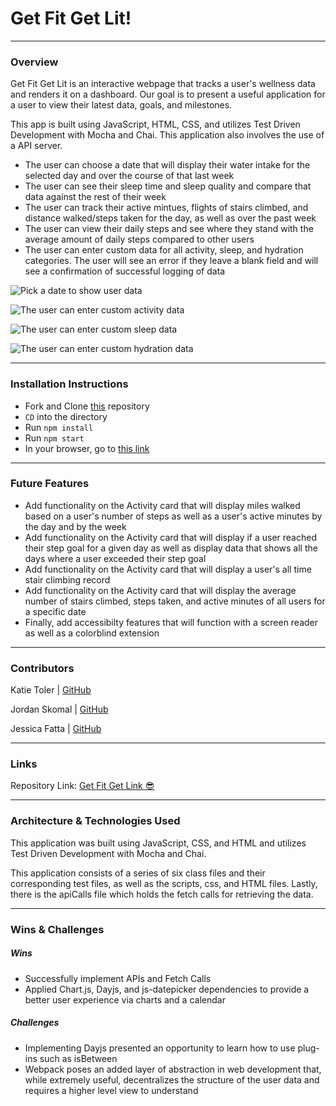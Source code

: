 # Get Fit Get Lit!
-------
### Overview

Get Fit Get Lit is an interactive webpage that tracks a user's wellness data and renders it on a dashboard. Our goal is to present a useful application for a user to view their latest data, goals, and milestones. 

This app is built using JavaScript, HTML, CSS, and utilizes Test Driven Development with Mocha and Chai. This application also involves the use of a API server.

- The user can choose a date that will display their water intake for the selected day and over the course of that last week
- The user can see their sleep time and sleep quality and compare that data against the rest of their week
- The user can track their active mintues, flights of stairs climbed, and distance walked/steps taken for the day, as well as over the past week
- The user can view their daily steps and see where they stand with the average amount of daily steps compared to other users 
- The user can enter custom data for all activity, sleep, and hydration categories. The user will see an error if they leave a blank field and will see a confirmation of successful logging of data

 
![Pick a date to show user data](https://media1.giphy.com/media/HhvitJgHADGc2lpa3z/giphy.gif)


![The user can enter custom activity data](https://media4.giphy.com/media/eRvyLjiLxMaldZuesz/giphy.gif)

![The user can enter custom sleep data](https://media1.giphy.com/media/kWQs3ebzMxT7D9RQG6/giphy.gif)

![The user can enter custom hydration data](https://media0.giphy.com/media/MOLXQvXpTkta7o8Tem/giphy.gif)


---------
### Installation Instructions
 - Fork and Clone [this](https://github.com/jskomal/get-fit-get-lit) repository
 - `CD` into the directory
 - Run `npm install` 
 - Run `npm start`
 - In your browser, go to [this link](http://localhost:8080/)


-----------

### Future Features

 - Add functionality on the Activity card that will display miles walked based on a user's number of steps as well as a user's active minutes by the day and by the week
 - Add functionality on the Activity card that will display if a user reached their step goal for a given day as well as display data that shows all the days where a user exceeded their step goal
 - Add functionality on the Activity card that will display a user's all time stair climbing record
 - Add functionality on the Activity card that will display the average number of stairs climbed, steps taken, and active minutes of all users for a specific date
 - Finally, add accessibilty features that will function with a screen reader as well as a colorblind extension


---------

### Contributors

Katie Toler | [GitHub](https://github.com/KATIETOLER)

Jordan Skomal | [GitHub](https://github.com/jskomal)

Jessica Fatta | [GitHub](https://github.com/JessFatta)

--------
### Links

Repository Link: [Get Fit Get Link 😎](https://github.com/jskomal/get-fit-get-lit)

------------
### Architecture & Technologies Used
This application was built using JavaScript, CSS, and HTML and utilizes Test Driven Development with Mocha and Chai.

This application consists of a series of six class files and their corresponding test files, as well as the scripts, css, and HTML files. Lastly, there is the apiCalls file which holds the fetch calls for retrieving the data.

------------
### Wins & Challenges
##### Wins
- Successfully implement APIs and Fetch Calls
- Applied Chart.js, Dayjs, and js-datepicker dependencies to provide a better user experience via charts and a calendar

##### Challenges
- Implementing Dayjs presented an opportunity to learn how to use plug-ins such as isBetween
- Webpack poses an added layer of abstraction in web development that, while extremely useful, decentralizes the structure of the user data and requires a higher level view to understand
